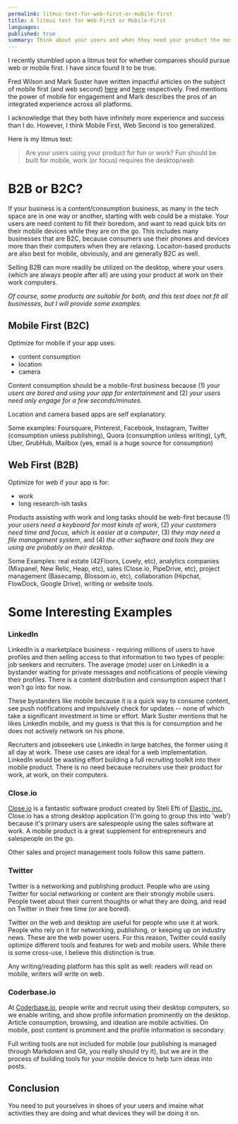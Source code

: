 ```yaml
---
permalink: litmus-test-for-web-first-or-mobile-first
title: A litmus test for Web-First or Mobile-First
languages:
published: true
summary: Think about your users and when they need your product the most.
---
```


I recently stumbled upon a litmus test for whether companies should pursue web or mobile first. I have since found it to be true.

Fred Wilson and Mark Suster have written impactful articles on the subject of mobile first (and web second) [here](http://avc.com/2010/09/mobile-first-web-second/) and [here](http://www.bothsidesofthetable.com/2012/01/28/web-second-mobile-first/) respectively. Fred mentions the power of mobile for engagement and Mark describes the pros of an integrated experience across all platforms.


I acknowledge that they both have infinitely more experience and success than I do. However, I think Mobile First, Web Second is too generalized.

Here is my litmus test:

> Are your users using your product for fun or work? 
> Fun should be built for mobile, work (or focus) requires the desktop/web

# B2B or B2C?

If your business is a content/consumption business, as many in the tech space are in one way or another, starting with web could be a mistake. Your users are need content to fill their boredom, and want to read quick bits on their mobile devices while they are on the go. This includes many businesses that are B2C, because consumers use their phones and devices more than their computers when they are relaxing. Locaiton-based products are also best for mobile, obviously, and are generally B2C as well.

Selling B2B can more readily be utilized on the desktop, where your users (which are always people after all) are using your product at work on their work computers.

*Of course, some products are suitable for both, and this test does not fit all businesses, but I will provide some examples.*

## Mobile First (B2C)
Optimize for mobile if your app uses:
- content consumption
- location
- camera

Content consumption should be a mobile-first business because (1) *your users are bored and using your app for entertainment* and (2) *your users need only engage for a few seconds/minutes*.

Location and camera based apps are self explanatory.

Some examples: Foursquare, Pinterest, Facebook, Instagram, Twitter (consumption unless publishing), Quora (consumption unless writing), Lyft, Uber, GrubHub, Mailbox (yes, email is a huge source for consumption)

## Web First (B2B)

Optimize for web if your app is for:
- work
- long research-ish tasks

Products assisting with work and long tasks should be web-first because (1) *your users need a keyboard for most kinds of work*, (2) *your customers need time and focus, which is easier at a computer*, (3) *they may need a file management system*, and (4) *the other software and tools they are using are probably on their desktop*.

Some Examples: real estate (42Floors, Lovely, etc), analytics companies (Mixpanel, New Relic, Heap, etc), sales (Close.io, PipeDrive, etc), project management (Basecamp, Blossom.io, etc), collaboration (Hipchat, FlowDock, Google Drive), writing or website tools.



# Some Interesting Examples


### LinkedIn

LinkedIn is a marketplace business - requiring millions of users to have profiles and then selling access to that information to two types of people: job seekers and recruiters. The average (mode) user on LinkedIn is a bystander waiting for private messages and notifications of people viewing their profiles. There is a content distribution and consumption aspect that I won't go into for now.

These bystanders like mobile because it is a quick way to consume content, see push notifications and impulsively check for updates -- none of which take a significant investment in time or effort. Mark Suster mentions that he likes LinkedIn mobile, and my guess is that this is for consumption and he does not actively network on his phone.

Recruiters and jobseekers use LinkedIn in large batches, the former using it all day at work. These use cases are ideal for a web implementation. LinkedIn would be wasting effort building a full recruiting toolkit into their mobile product. There is no need because recruiters use their product for work, at work, on their computers.


### Close.io
[Close.io](http://close.io) is a fantastic software product created by Steli Efti of [Elastic, inc.](https://elasticsales.com/) Close.io has a strong desktop application (I'm going to group this into 'web') because it's primary users are salespeople using the sales software at work. A mobile product is a great supplement for entrepreneurs and salespeople on the go.

Other sales and project management tools follow this same pattern.

### Twitter

Twitter is a networking and publishing product. People who are using Twitter for social networking or content are their strongly mobile users. People tweet about their current thoughts or what they are doing, and read on Twitter in their free time (or are bored).

Twitter on the web and desktop are useful for people who use it at work. People who rely on it for networking, publishing, or keeping up on industry news. These are the web power users. For this reason, Twitter could easily optimize different tools and features for web and mobile users. While there is some cross-use, I believe this distinction is true.

Any writing/reading platform has this split as well: readers will read on mobile, writers will write on web.

### Coderbase.io

At [Coderbase.io](http://coderbase.io), people write and recruit using their desktop computers, so we enable writing, and show profile information prominently on the desktop. Article consumption, browsing, and ideation are mobile activities. On mobile, post content is prominent and the profile information is secondary.

Full writing tools are not included for mobile (our publishing is managed through Markdown and Git, you really should try it), but we are in the process of building tools for your mobile device to help turn ideas into posts.


## Conclusion

You need to put yourselves in shoes of your users and imaine what activities they are doing and what devices they will be doing it on. 

